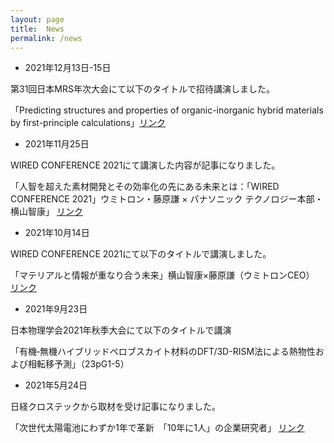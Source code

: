 ```yaml
---
layout: page
title:  News
permalink: /news
---
```


- 2021年12月13日-15日

第31回日本MRS年次大会にて以下のタイトルで招待講演しました。

「Predicting structures and properties of organic-inorganic hybrid materials by first-principle calculations」[リンク](https://www.mrs-j.org/meeting2021/jp/prg/programList_oral.php?id=C)

- 2021年11月25日

WIRED CONFERENCE 2021にて講演した内容が記事になりました。

「人智を超えた素材開発とその効率化の先にある未来とは：「WIRED CONFERENCE 2021」ウミトロン・藤原謙 × パナソニック テクノロジー本部・横山智康」 [リンク](https://wired.jp/2021/11/25/wired-conference-2021-panasonic-ws/)

- 2021年10月14日

WIRED CONFERENCE 2021にて以下のタイトルで講演しました。

「マテリアルと情報が重なり合う未来」横山智康×藤原謙（ウミトロンCEO） [リンク](https://wired.jp/future-re-generative-2021/)


- 2021年9月23日

日本物理学会2021年秋季大会にて以下のタイトルで講演

「有機‐無機ハイブリッドペロブスカイト材料のDFT/3D-RISM法による熱物性および相転移予測」（23pG1-5）

- 2021年5月24日

日経クロステックから取材を受け記事になりました。

「次世代太陽電池にわずか1年で革新　「10年に1人」の企業研究者」 [リンク](https://xtech.nikkei.com/atcl/nxt/column/18/01620/052000007/)



